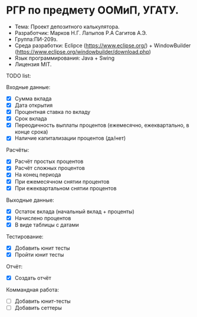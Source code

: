 # РГР по предмету ООМиП, УГАТУ.
* Тема: Проект депозитного калькулятора. 
* Разработчик: Марков Н.Г. Латыпов Р.А Сагитов А.Э.
* Группа:ПИ-209з.
* Среда разработки: Eclipce (https://www.eclipse.org/) + WindowBuilder (https://www.eclipse.org/windowbuilder/download.php)
* Язык программирования: Java + Swing
* Лицензия MIT.

TODO list:

Входные данные:
- [x] Сумма вклада
- [x] Дата открытия
- [x] Процентная ставка по вкладу
- [x] Срок вклада
- [x] Переодичность выплаты процентов (ежемесячно, ежеквартально, в конце срока)
- [x] Наличие капитализации процентов (да/нет)

Расчёты:

- [x] Расчёт простых процентов
- [x] Расчёт сложных процентов
- [x] На конец периода
- [x] При ежемесячном снятии процентов
- [x] При ежеквартальном снятии процентов

Выходные данные:
- [x] Остаток вклада (начальный вклад + проценты)
- [x] Начислено процентов
- [x] В виде таблицы с датами

Тестирование:
- [x] Добавить юнит тесты
- [x] Пройти юнит тесты

Отчёт:

- [x] Создать отчёт

Коммандная работа:

- [ ] Добавить юнит-тесты
- [ ] Добавить сеттеры
